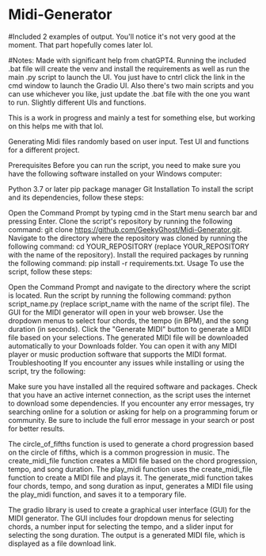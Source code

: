 # Midi-Generator

#Included 2 examples of output. You'll notice it's not very good at the moment. That part hopefully comes later lol. 

#Notes: Made with significant help from chatGPT4. Running the included .bat file will create the venv and install the requirements as well as run the main .py script to launch the UI. You just have to cntrl click the link in the cmd window to launch the Gradio UI. Also there's two main scripts and you can use whichever you like, just update the .bat file with the one you want to run. Slightly different UIs and functions. 

This is a work in progress and mainly a test for something else, but working on this helps me with that lol. 

Generating Midi files randomly based on user input. Test UI and functions for a different project. 

Prerequisites
Before you can run the script, you need to make sure you have the following software installed on your Windows computer:

Python 3.7 or later
pip package manager
Git
Installation
To install the script and its dependencies, follow these steps:

Open the Command Prompt by typing cmd in the Start menu search bar and pressing Enter.
Clone the script's repository by running the following command: git clone https://github.com/GeekyGhost/Midi-Generator.git.
Navigate to the directory where the repository was cloned by running the following command: cd YOUR_REPOSITORY (replace YOUR_REPOSITORY with the name of the repository).
Install the required packages by running the following command: pip install -r requirements.txt.
Usage
To use the script, follow these steps:

Open the Command Prompt and navigate to the directory where the script is located.
Run the script by running the following command: python script_name.py (replace script_name with the name of the script file).
The GUI for the MIDI generator will open in your web browser. Use the dropdown menus to select four chords, the tempo (in BPM), and the song duration (in seconds).
Click the "Generate MIDI" button to generate a MIDI file based on your selections.
The generated MIDI file will be downloaded automatically to your Downloads folder. You can open it with any MIDI player or music production software that supports the MIDI format.
Troubleshooting
If you encounter any issues while installing or using the script, try the following:

Make sure you have installed all the required software and packages.
Check that you have an active internet connection, as the script uses the internet to download some dependencies.
If you encounter any error messages, try searching online for a solution or asking for help on a programming forum or community. Be sure to include the full error message in your search or post for better results.


The circle_of_fifths function is used to generate a chord progression based on the circle of fifths, which is a common progression in music. The create_midi_file function creates a MIDI file based on the chord progression, tempo, and song duration. The play_midi function uses the create_midi_file function to create a MIDI file and plays it. The generate_midi function takes four chords, tempo, and song duration as input, generates a MIDI file using the play_midi function, and saves it to a temporary file.

The gradio library is used to create a graphical user interface (GUI) for the MIDI generator. The GUI includes four dropdown menus for selecting chords, a number input for selecting the tempo, and a slider input for selecting the song duration. The output is a generated MIDI file, which is displayed as a file download link.
